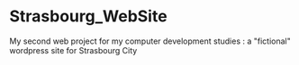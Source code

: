 # Strasbourg_WebSite
My second web project for my computer development studies : a "fictional" wordpress site for Strasbourg City
